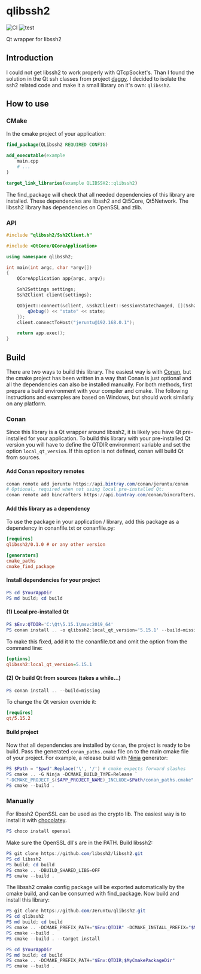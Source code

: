 # qlibssh2

![CI](https://github.com/jeruntu/qlibssh2/workflows/CI/badge.svg)
![test](https://img.shields.io/badge/License-MIT-blue.svg)

Qt wrapper for libssh2

## Introduction

I could not get libssh2 to work properly with QTcpSocket's. Than
I found the solution in the Qt ssh classes from project
[daggy](https://github.com/synacker/daggy). I decided to isolate
the ssh2 related code and make it a small library on it's own:
```qlibssh2```.

## How to use

### CMake

In the cmake project of your application:

```cmake
find_package(QLibssh2 REQUIRED CONFIG)

add_executable(example
    main.cpp
    # ...
)

target_link_libraries(example QLIBSSH2::qlibssh2)
```

The find_package will check that all needed dependencies of this
library are installed. These dependencies are libssh2 and Qt5Core,
Qt5Network. The libssh2 library has dependencies on OpenSSL and zlib.

### API

```cpp
#include "qlibssh2/Ssh2Client.h"

#include <QtCore/QCoreApplication>

using namespace qlibssh2;

int main(int argc, char *argv[])
{
    QCoreApplication app{argc, argv};

    Ssh2Settings settings;
    Ssh2Client client{settings};

    QObject::connect(&client, &Ssh2Client::sessionStateChanged, [](Ssh2Client::SessionStates state) {
        qDebug() << "state" << state;
    });
    client.connectToHost("jeruntu@192.168.0.1");

    return app.exec();
}
```

## Build

There are two ways to build this library. The easiest way is with
[Conan](https://conan.io/), but the cmake project has been written
in a way that Conan is just optional and all the dependencies can
also be installed manually. For both methods, first prepare a build
environment with your compiler and cmake. The following instructions
and examples are based on Windows, but should work similarly on any
platform.

### Conan

Since this library is a Qt wrapper around libssh2, it is likely you
have Qt pre-installed for your application. To build this library with
your pre-installed Qt version you will have to define the QTDIR environment
variable and set the option `local_qt_version`. If this option is not defined,
conan will build Qt from sources.

#### Add Conan repository remotes

```powershell
conan remote add jeruntu https://api.bintray.com/conan/jeruntu/conan
# Optional, required when not using local pre-installed Qt:
conan remote add bincrafters https://api.bintray.com/conan/bincrafters/public-conan
```

#### Add this library as a dependency

To use the package in your application / library, add this package as a dependency
in conanfile.txt or conanfile.py:

```ini
[requires]
qlibssh2/0.1.0 # or any other version

[generators]
cmake_paths
cmake_find_package
```

#### Install dependencies for your project

```powershell
PS cd $YourAppDir
PS md build; cd build
```

#### (1) Local pre-installed Qt

```powershell
PS $Env:QTDIR='C:\Qt\5.15.1\msvc2019_64'
PS conan install .. -o qlibssh2:local_qt_version='5.15.1' --build=missing
```

To make this fixed, add it to the conanfile.txt and omit the option
from the command line:

```ini
[options]
qlibssh2:local_qt_version=5.15.1
```

#### (2) Or build Qt from sources (takes a while...)

```powershell
PS conan install .. --build=missing
```

To change the Qt version override it:

```ini
[requires]
qt/5.15.2
```

#### Build project

Now that all dependencies are installed by ```Conan```, the project is
ready to be build. Pass the generated ```conan_paths.cmake``` file on
to the main cmake file of your project. For example, a release build
with [Ninja](https://ninja-build.org/) generator:

```powershell
PS $Path = "$pwd".Replace('\', '/') # cmake expects forward slashes
PS cmake .. -G Ninja -DCMAKE_BUILD_TYPE=Release `
"-DCMAKE_PROJECT_$($APP_PROJECT_NAME)_INCLUDE=$Path/conan_paths.cmake"
PS cmake --build .
```

### Manually

For libssh2 OpenSSL can be used as the crypto lib. The easiest way
is to install it with [chocolatey](https://chocolatey.org/).

```powershell
PS choco install openssl
```

Make sure the OpenSSL dll's are in the PATH. Build libssh2:

```powershell
PS git clone https://github.com/libssh2/libssh2.git
PS cd libssh2
PS build; cd build
PS cmake .. -DBUILD_SHARED_LIBS=OFF
PS cmake --build .
```

The libssh2 cmake config package will be exported automatically
by the cmake build, and can be consumed with find_package. Now
build and install this library:

```powershell
PS git clone https://github.com/Jeruntu/qlibssh2.git
PS cd qlibssh2
PS md build; cd build
PS cmake .. -DCMAKE_PREFIX_PATH="$Env:QTDIR" -DCMAKE_INSTALL_PREFIX="$MyCmakePackageDir"
PS cmake --build .
PS cmake --build . --target install
```

```powershell
PS cd $YourAppDir
PS md build; cd build
PS cmake .. -DCMAKE_PREFIX_PATH="$Env:QTDIR;$MyCmakePackageDir"
PS cmake --build .
```
